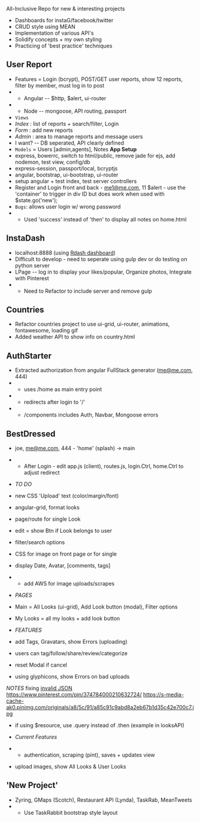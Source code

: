 All-Inclusive Repo for new & interesting projects

- Dashboards for instaG/facebook/twitter
- CRUD style using MEAN 
- Implementation of various API's
- Solidify concepts + my own styling
- Practicing of 'best practice' techniques 

## User Report
- Features = Login (bcrypt), POST/GET user reports, show 12 reports, filter by member, must log in to post
- - Angular  --  $http, $alert, ui-router
- - Node  --  mongoose, API routing, passport
- `Views`
- *Index* : list of reports + search/filter, Login
- *Form* : add new reports
- *Admin* : area to manage reports and message users
- I want?  -- DB seperated, API clearly defined
- `Models`  =  Users [admin,agents], Notes
**App Setup**
- express, bowerrc, switch to html/public, remove jade for ejs, add nodemon, test view, config/db
- express-session, passport/local, bcryptjs
- angular, bootstrap, ui-bootstrap, ui-router
- setup angular + test index, test server controllers
- Register and Login front and back   -  me1@me.com, 11
$alert  -  use the 'container' to trigger in div ID but does work when used with $state.go('new');
- `Bugs`: allows user login w/ wrong password
- - Used 'success' instead of 'then' to display all notes on home.html

## InstaDash
- localhost:8888   (using [Rdash dashboard](https://github.com/rdash/rdash-angular))
- Difficult to develop  -  need to seperate using gulp dev or do testing on python server
- LPage -- log in to display your likes/popular, Organize photos, Integrate with Pinterest
- - Need to Refactor to include server and remove gulp

## Countries
- Refactor countries project to use ui-grid, ui-router, animations, fontawesome, loading gif
- Added weather API to show info on country.html

## AuthStarter
- Extracted authorization from angular FullStack generator      (me@me.com, 444)
- - uses /home as main entry point
- - redirects after login to '/'
- - /components includes Auth, Navbar, Mongoose errors 

## BestDressed
- joe, me@me.com, 444   -  'home' (splash) -> main 
- - After Login - edit app.js (client), routes.js, login.Ctrl, home.Ctrl to adjust redirect
- *TO DO*
- new CSS 'Upload' text (color/margin/font)
- angular-grid, format looks
- page/route for single Look  
- edit  =  show Btn if Look belongs to user 
- filter/search options
- CSS for image on front page or for single 
- display Date, Avatar, [comments, tags]
- - add AWS for image uploads/scrapes
- *PAGES*
- Main   =  All Looks (ui-grid), Add Look button (modal), Filter options
- My Looks   =  all my looks + add look button
- *FEATURES*
- add Tags, Gravatars, show Errors (uploading)
- users can tag/follow/share/review/categorize

- reset Modal if cancel
- using glyphicons, show Errors on bad uploads

*NOTES*
fixing [invalid JSON](https://www.reddit.com/r/node/comments/2zsukj/help_understanding_bodyparser_and_why_express/) 
https://www.pinterest.com/pin/374784000210632724/
https://s-media-cache-ak0.pinimg.com/originals/a8/5c/91/a85c91c9abd8a2eb67b1d35c42e700c7.jpg
- if using $resource, use .query instead of .then   (example in looksAPI)

- *Current Features*  
- - authentication, scraping (pint), saves + updates view
- upload images, show All Looks & User Looks


## 'New Project'
- Zyring, GMaps (Scotch), Restaurant API (Lynda), TaskRab, MeanTweets
- - Use TaskRabbit bootstrap style layout

